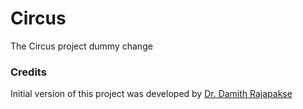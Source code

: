 # Circus

The Circus project
dummy change


### Credits

Initial version of this project was developed by [Dr. Damith Rajapakse](https://github.com/damithc)
